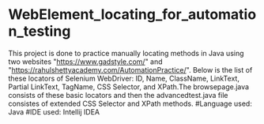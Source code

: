 # WebElement_locating_for_automation_testing
This project is done to practice manually locating methods in Java using two websites "https://www.gadstyle.com/" and "https://rahulshettyacademy.com/AutomationPractice/". Below is the list of these locators of Selenium WebDriver: ID, Name, ClassName, LinkText, Partial LinkText, TagName, CSS Selector, and XPath.The browsepage.java consists of these basic locators and then the advancedtest.java file consistes of extended CSS Selector and XPath methods.
#Language used: Java
#IDE used: Intellij IDEA
